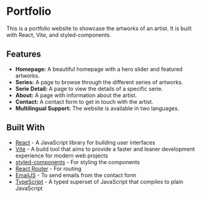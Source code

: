 # Portfolio

This is a portfolio website to showcase the artworks of an artist. It is built with React, Vite, and styled-components.

## Features

*   **Homepage:** A beautiful homepage with a hero slider and featured artworks.
*   **Series:** A page to browse through the different series of artworks.
*   **Serie Detail:** A page to view the details of a specific serie.
*   **About:** A page with information about the artist.
*   **Contact:** A contact form to get in touch with the artist.
*   **Multilingual Support:** The website is available in two languages.

## Built With

*   [React](https://reactjs.org/) - A JavaScript library for building user interfaces
*   [Vite](https://vitejs.dev/) - A build tool that aims to provide a faster and leaner development experience for modern web projects
*   [styled-components](https://styled-components.com/) - For styling the components
*   [React Router](https://reactrouter.com/) - For routing
*   [EmailJS](https://www.emailjs.com/) - To send emails from the contact form
*   [TypeScript](https://www.typescriptlang.org/) - A typed superset of JavaScript that compiles to plain JavaScript

